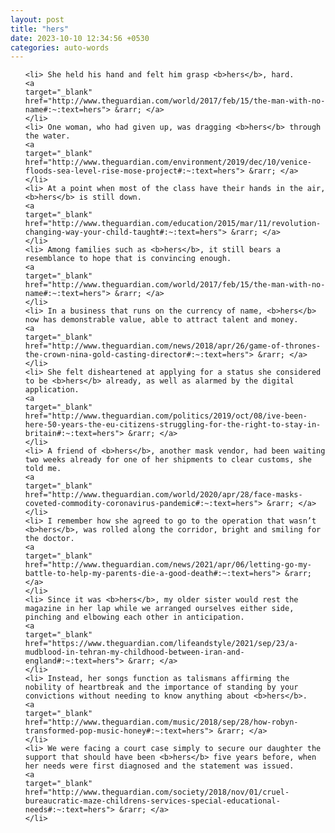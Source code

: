 ```yaml
---
layout: post
title: "hers"
date: 2023-10-10 12:34:56 +0530
categories: auto-words
---
```

<ol>

    <li> She held his hand and felt him grasp <b>hers</b>, hard.
    <a 
    target="_blank" 
    href="http://www.theguardian.com/world/2017/feb/15/the-man-with-no-name#:~:text=hers"> &rarr; </a>
    </li>
    <li> One woman, who had given up, was dragging <b>hers</b> through the water.
    <a 
    target="_blank" 
    href="http://www.theguardian.com/environment/2019/dec/10/venice-floods-sea-level-rise-mose-project#:~:text=hers"> &rarr; </a>
    </li>
    <li> At a point when most of the class have their hands in the air, <b>hers</b> is still down.
    <a 
    target="_blank" 
    href="http://www.theguardian.com/education/2015/mar/11/revolution-changing-way-your-child-taught#:~:text=hers"> &rarr; </a>
    </li>
    <li> Among families such as <b>hers</b>, it still bears a resemblance to hope that is convincing enough.
    <a 
    target="_blank" 
    href="http://www.theguardian.com/world/2017/feb/15/the-man-with-no-name#:~:text=hers"> &rarr; </a>
    </li>
    <li> In a business that runs on the currency of name, <b>hers</b> now has demonstrable value, able to attract talent and money.
    <a 
    target="_blank" 
    href="http://www.theguardian.com/news/2018/apr/26/game-of-thrones-the-crown-nina-gold-casting-director#:~:text=hers"> &rarr; </a>
    </li>
    <li> She felt disheartened at applying for a status she considered to be <b>hers</b> already, as well as alarmed by the digital application.
    <a 
    target="_blank" 
    href="http://www.theguardian.com/politics/2019/oct/08/ive-been-here-50-years-the-eu-citizens-struggling-for-the-right-to-stay-in-britain#:~:text=hers"> &rarr; </a>
    </li>
    <li> A friend of <b>hers</b>, another mask vendor, had been waiting two weeks already for one of her shipments to clear customs, she told me.
    <a 
    target="_blank" 
    href="http://www.theguardian.com/world/2020/apr/28/face-masks-coveted-commodity-coronavirus-pandemic#:~:text=hers"> &rarr; </a>
    </li>
    <li> I remember how she agreed to go to the operation that wasn’t <b>hers</b>, was rolled along the corridor, bright and smiling for the doctor.
    <a 
    target="_blank" 
    href="http://www.theguardian.com/news/2021/apr/06/letting-go-my-battle-to-help-my-parents-die-a-good-death#:~:text=hers"> &rarr; </a>
    </li>
    <li> Since it was <b>hers</b>, my older sister would rest the magazine in her lap while we arranged ourselves either side, pinching and elbowing each other in anticipation.
    <a 
    target="_blank" 
    href="https://www.theguardian.com/lifeandstyle/2021/sep/23/a-mudblood-in-tehran-my-childhood-between-iran-and-england#:~:text=hers"> &rarr; </a>
    </li>
    <li> Instead, her songs function as talismans affirming the nobility of heartbreak and the importance of standing by your convictions without needing to know anything about <b>hers</b>.
    <a 
    target="_blank" 
    href="http://www.theguardian.com/music/2018/sep/28/how-robyn-transformed-pop-music-honey#:~:text=hers"> &rarr; </a>
    </li>
    <li> We were facing a court case simply to secure our daughter the support that should have been <b>hers</b> five years before, when her needs were first diagnosed and the statement was issued.
    <a 
    target="_blank" 
    href="http://www.theguardian.com/society/2018/nov/01/cruel-bureaucratic-maze-childrens-services-special-educational-needs#:~:text=hers"> &rarr; </a>
    </li>